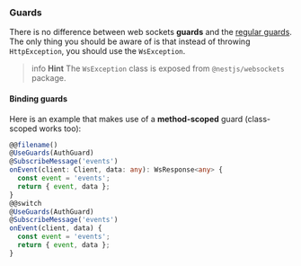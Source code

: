 ### Guards

There is no difference between web sockets **guards** and the [regular guards](/guards). The only thing you should be aware of is that instead of throwing `HttpException`, you should use the `WsException`.

> info **Hint** The `WsException` class is exposed from `@nestjs/websockets` package.

#### Binding guards

Here is an example that makes use of a **method-scoped** guard (class-scoped works too):

```typescript
@@filename()
@UseGuards(AuthGuard)
@SubscribeMessage('events')
onEvent(client: Client, data: any): WsResponse<any> {
  const event = 'events';
  return { event, data };
}
@@switch
@UseGuards(AuthGuard)
@SubscribeMessage('events')
onEvent(client, data) {
  const event = 'events';
  return { event, data };
}
```

